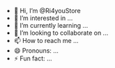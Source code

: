 - 👋 Hi, I’m @Ri4youStore
- 👀 I’m interested in ...
- 🌱 I’m currently learning ...
- 💞️ I’m looking to collaborate on ...
- 📫 How to reach me ...
- 😄 Pronouns: ...
- ⚡ Fun fact: ...

<!---
Ri4youStore/Ri4youStore is a ✨ special ✨ repository because its `README.md` (this file) appears on your GitHub profile.
You can click the Preview link to take a look at your changes.
--->
